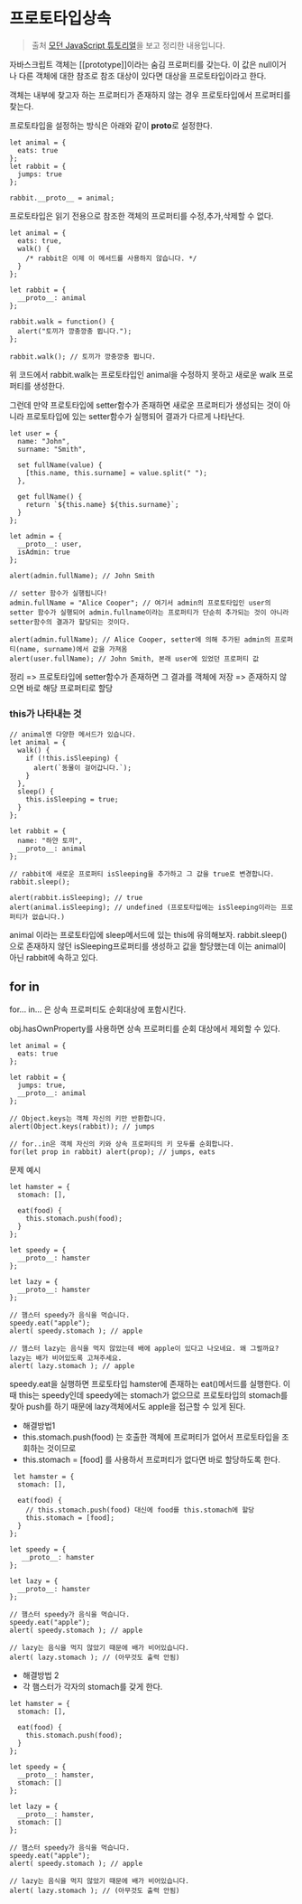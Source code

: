 # 프로토타입상속

> 출처 [모던 JavaScript 튜토리얼](https://ko.javascript.info/)을 보고 정리한 내용입니다.

자바스크립트 객체는 [[prototype]]이라는 숨김 프로퍼티를 갖는다. 이 값은 null이거나 다른 객체에 대한 참조로 참조 대상이 있다면 대상을 프로토타입이라고 한다.

객체는 내부에 찾고자 하는 프로퍼티가 존재하지 않는 경우 프로토타입에서 프로퍼티를 찾는다.

프로토타입을 설정하는 방식은 아래와 같이 **proto**로 설정한다.

```
let animal = {
  eats: true
};
let rabbit = {
  jumps: true
};

rabbit.__proto__ = animal;
```

프로토타입은 읽기 전용으로 참조한 객체의 프로퍼티를 수정,추가,삭제할 수 없다.

```
let animal = {
  eats: true,
  walk() {
    /* rabbit은 이제 이 메서드를 사용하지 않습니다. */
  }
};

let rabbit = {
  __proto__: animal
};

rabbit.walk = function() {
  alert("토끼가 깡충깡충 뜁니다.");
};

rabbit.walk(); // 토끼가 깡충깡충 뜁니다.
```

위 코드에서 rabbit.walk는 프로토타입인 animal을 수정하지 못하고 새로운 walk 프로퍼티를 생성한다.

그런데 만약 프로토타입에 setter함수가 존재하면 새로운 프로퍼티가 생성되는 것이 아니라 프로토타입에 있는 setter함수가 실행되어 결과가 다르게 나타난다.

```
let user = {
  name: "John",
  surname: "Smith",

  set fullName(value) {
    [this.name, this.surname] = value.split(" ");
  },

  get fullName() {
    return `${this.name} ${this.surname}`;
  }
};

let admin = {
  __proto__: user,
  isAdmin: true
};

alert(admin.fullName); // John Smith

// setter 함수가 실행됩니다!
admin.fullName = "Alice Cooper"; // 여기서 admin의 프로토타입인 user의 setter 함수가 실행되어 admin.fullname이라는 프로퍼티가 단순히 추가되는 것이 아니라 setter함수의 결과가 할당되는 것이다.

alert(admin.fullName); // Alice Cooper, setter에 의해 추가된 admin의 프로퍼티(name, surname)에서 값을 가져옴
alert(user.fullName); // John Smith, 본래 user에 있었던 프로퍼티 값
```

정리
=> 프로토타입에 setter함수가 존재하면 그 결과를 객체에 저장
=> 존재하지 않으면 바로 해당 프로퍼티로 할당

### this가 나타내는 것

```
// animal엔 다양한 메서드가 있습니다.
let animal = {
  walk() {
    if (!this.isSleeping) {
      alert(`동물이 걸어갑니다.`);
    }
  },
  sleep() {
    this.isSleeping = true;
  }
};

let rabbit = {
  name: "하얀 토끼",
  __proto__: animal
};

// rabbit에 새로운 프로퍼티 isSleeping을 추가하고 그 값을 true로 변경합니다.
rabbit.sleep();

alert(rabbit.isSleeping); // true
alert(animal.isSleeping); // undefined (프로토타입에는 isSleeping이라는 프로퍼티가 없습니다.)
```

animal 이라는 프로토타입에 sleep메서드에 있는 this에 유의해보자.
rabbit.sleep()으로 존재하지 않던 isSleeping프로퍼티를 생성하고 값을 할당했는데 이는 animal이 아닌 rabbit에 속하고 있다.

## for in

for... in... 은 상속 프로퍼티도 순회대상에 포함시킨다.

obj.hasOwnProperty를 사용하면 상속 프로퍼티를 순회 대상에서 제외할 수 있다.

```
let animal = {
  eats: true
};

let rabbit = {
  jumps: true,
  __proto__: animal
};

// Object.keys는 객체 자신의 키만 반환합니다.
alert(Object.keys(rabbit)); // jumps

// for..in은 객체 자신의 키와 상속 프로퍼티의 키 모두를 순회합니다.
for(let prop in rabbit) alert(prop); // jumps, eats
```

문제 예시

```
let hamster = {
  stomach: [],

  eat(food) {
    this.stomach.push(food);
  }
};

let speedy = {
  __proto__: hamster
};

let lazy = {
  __proto__: hamster
};

// 햄스터 speedy가 음식을 먹습니다.
speedy.eat("apple");
alert( speedy.stomach ); // apple

// 햄스터 lazy는 음식을 먹지 않았는데 배에 apple이 있다고 나오네요. 왜 그럴까요? lazy는 배가 비어있도록 고쳐주세요.
alert( lazy.stomach ); // apple
```

speedy.eat을 실행하면 프로토타입 hamster에 존재하는 eat()메서드를 실행한다. 이때 this는 speedy인데 speedy에는 stomach가 없으므로 프로토타입의 stomach를 찾아 push를 하기 때문에 lazy객체에서도 apple을 접근할 수 있게 된다.

-   해결방법1
-   this.stomach.push(food) 는 호출한 객체에 프로퍼티가 없어서 프로토타입을 조회하는 것이므로
-   this.stomach = [food] 를 사용하서 프로퍼티가 없다면 바로 할당하도록 한다.

```
 let hamster = {
  stomach: [],

  eat(food) {
    // this.stomach.push(food) 대신에 food를 this.stomach에 할당
    this.stomach = [food];
  }
};

let speedy = {
   __proto__: hamster
};

let lazy = {
  __proto__: hamster
};

// 햄스터 speedy가 음식을 먹습니다.
speedy.eat("apple");
alert( speedy.stomach ); // apple

// lazy는 음식을 먹지 않았기 때문에 배가 비어있습니다.
alert( lazy.stomach ); // (아무것도 출력 안됨)
```

-   해결방법 2
-   각 햄스터가 각자의 stomach를 갖게 한다.

```
let hamster = {
  stomach: [],

  eat(food) {
    this.stomach.push(food);
  }
};

let speedy = {
  __proto__: hamster,
  stomach: []
};

let lazy = {
  __proto__: hamster,
  stomach: []
};

// 햄스터 speedy가 음식을 먹습니다.
speedy.eat("apple");
alert( speedy.stomach ); // apple

// lazy는 음식을 먹지 않았기 때문에 배가 비어있습니다.
alert( lazy.stomach ); // (아무것도 출력 안됨)
```
